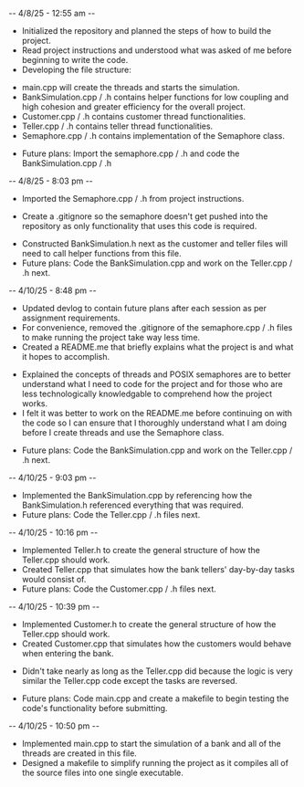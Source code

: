 -- 4/8/25 - 12:55 am --
* Initialized the repository and planned the steps of how to build the project.
* Read project instructions and understood what was asked of me before beginning to write the code.
* Developing the file structure:
- main.cpp will create the threads and starts the simulation.
- BankSimulation.cpp / .h contains helper functions for low coupling and high cohesion and greater efficiency for the overall project.
- Customer.cpp / .h contains customer thread functionalities.
- Teller.cpp / .h contains teller thread functionalities.
- Semaphore.cpp / .h contains implementation of the Semaphore class. 
* Future plans: Import the semaphore.cpp / .h and code the BankSimulation.cpp / .h

-- 4/8/25 - 8:03 pm --
* Imported the Semaphore.cpp / .h from project instructions.
- Create a .gitignore so the semaphore doesn't get pushed into the repository as only functionality that uses this code is required.
* Constructed BankSimulation.h next as the customer and teller files will need to call helper functions from this file.
* Future plans: Code the BankSimulation.cpp and work on the Teller.cpp / .h next.

-- 4/10/25 - 8:48 pm --
* Updated devlog to contain future plans after each session as per assignment requirements.
* For convenience, removed the .gitignore of the semaphore.cpp / .h files to make running the project take way less time.
* Created a README.me that briefly explains what the project is and what it hopes to accomplish.
- Explained the concepts of threads and POSIX semaphores are to better understand what I need to code for the project and for those who are less technologically knowledgable to comprehend how the project works.
- I felt it was better to work on the README.me before continuing on with the code so I can ensure that I thoroughly understand what I am doing before I create threads and use the Semaphore class.
* Future plans: Code the BankSimulation.cpp and work on the Teller.cpp / .h next.

-- 4/10/25 - 9:03 pm --
* Implemented the BankSimulation.cpp by referencing how the BankSimulation.h referenced everything that was required.
* Future plans: Code the Teller.cpp / .h files next.

-- 4/10/25 - 10:16 pm --
* Implemented Teller.h to create the general structure of how the Teller.cpp should work.
* Created Teller.cpp that simulates how the bank tellers' day-by-day tasks would consist of. 
* Future plans: Code the Customer.cpp / .h files next.

-- 4/10/25 - 10:39 pm --
* Implemented Customer.h to create the general structure of how the Teller.cpp should work.
* Created Customer.cpp that simulates how the customers would behave when entering the bank.
- Didn't take nearly as long as the Teller.cpp did because the logic is very similar the Teller.cpp code except the tasks are reversed.
* Future plans: Code main.cpp and create a makefile to begin testing the code's functionality before submitting.

-- 4/10/25 - 10:50 pm --
* Implemented main.cpp to start the simulation of a bank and all of the threads are created in this file.
* Designed a makefile to simplify running the project as it compiles all of the source files into one single executable.